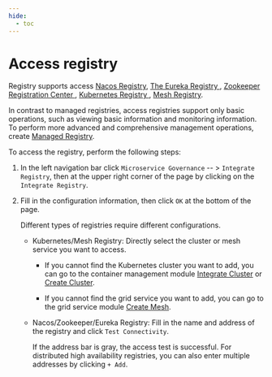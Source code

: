```yaml
---
hide:
  - toc
---
```


# Access registry

Registry supports access [Nacos Registry](../../../reference/basic-knowledge/registry.md#nacos-Registry), [ The Eureka Registry ](../../../reference/basic-knowledge/registry.md#eureka-Registry), [ Zookeeper Registration Center ](../../../reference/basic-knowledge/registry.md#zookeeper-Registry), [ Kubernetes Registry ](../../../reference/basic-knowledge/registry.md#kubernetes-Registry), [Mesh Registry](../../../reference/basic-knowledge/registry.md#service-mesh-Registry).

In contrast to managed registries, access registries support only basic operations, such as viewing basic information and monitoring information. To perform more advanced and comprehensive management operations, create [Managed Registry](../managed/registry-lcm/create-registry.md).

To access the registry, perform the following steps:

1. In the left navigation bar click `Microservice Governance` -- > `Integrate Registry`, then at the upper right corner of the page by clicking on the `Integrate Registry`.

    <!--!\[.*?\]\((?:https?:\/\/)?\S+\.(?:png|jpg|jpeg|gif|bmp)\)-->

2. Fill in the configuration information, then click `OK` at the bottom of the page.

    Different types of registries require different configurations.

    - Kubernetes/Mesh Registry: Directly select the cluster or mesh service you want to access.

        - If you cannot find the Kubernetes cluster you want to add, you can go to the container management module [Integrate Cluster](../../../kpanda/user-guide/clusters/integrate-cluster) or [Create Cluster](../../../kpanda/user-guide/clusters/create-cluster.md).

        - If you cannot find the grid service you want to add, you can go to the grid service module [Create Mesh](../../../mspider/user-guide/service-mesh/README.md).

            <!--!\[.*?\]\((?:https?:\/\/)?\S+\.(?:png|jpg|jpeg|gif|bmp)\)-->

    - Nacos/Zookeeper/Eureka Registry: Fill in the name and address of the registry and click `Test Connectivity`.

        If the address bar is gray, the access test is successful. For distributed high availability registries, you can also enter multiple addresses by clicking `+ Add`.

        <!--!\[.*?\]\((?:https?:\/\/)?\S+\.(?:png|jpg|jpeg|gif|bmp)\)-->
